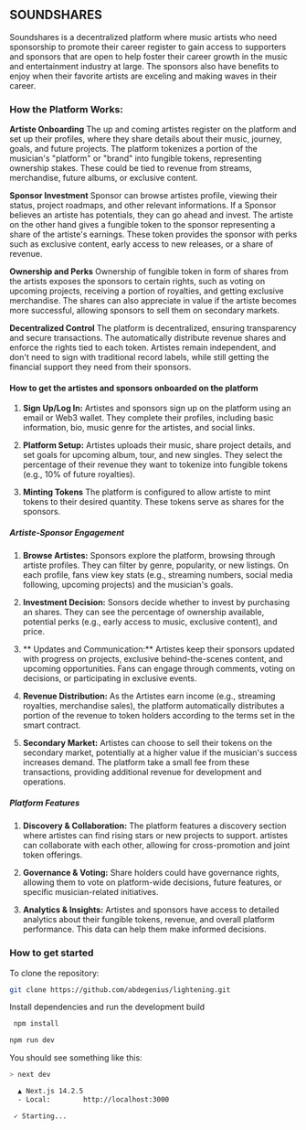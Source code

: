 ## SOUNDSHARES

Soundshares is a decentralized platform where music artists who need sponsorship to promote their career register to gain access to supporters and sponsors that are open to help foster their career growth in the music and entertainment industry at large. The sponsors also have benefits to enjoy when their favorite artists are exceling and making waves in their career.

### How the Platform Works:

**Artiste Onboarding**
The up and coming artistes register on the platform and set up their profiles, where they share details about their music, journey, goals, and future projects. The platform tokenizes a portion of the musician's "platform" or "brand" into fungible tokens, representing ownership stakes. These could be tied to revenue from streams, merchandise, future albums, or exclusive content.

**Sponsor Investment**
Sponsor can browse artistes profile, viewing their status, project roadmaps, and other relevant informations. If a Sponsor believes an artiste has potentials, they can go ahead and invest. The artiste on the other hand gives a fungible token to the sponsor representing a share of the artiste's earnings. These token provides the sponsor with perks such as exclusive content, early access to new releases, or a share of revenue.

**Ownership and Perks**
Ownership of fungible token in form of shares from the artists exposes the sponsors to certain rights, such as voting on upcoming projects, receiving a portion of royalties, and getting exclusive merchandise.
The shares can also appreciate in value if the artiste becomes more successful, allowing sponsors to sell them on secondary markets.

**Decentralized Control**
The platform is decentralized, ensuring transparency and secure transactions. The automatically distribute revenue shares and enforce the rights tied to each token. Artistes remain independent, and don't need to sign with traditional record labels, while still getting the financial support they need from their sponsors.


#### How to get the artistes and sponsors onboarded on the platform 

   1. **Sign Up/Log In:**
   Artistes and sponsors sign up on the platform using an email or Web3 wallet. They complete their profiles, including basic information, bio, music genre for the artistes, and social links.

   2. **Platform Setup:**
   Artistes uploads their music, share project details, and set goals for upcoming album, tour, and new singles. They select the percentage of their revenue they want to tokenize into fungible tokens (e.g., 10% of future royalties).

   3. **Minting Tokens**
   The platform is configured to allow artiste to mint tokens to their desired quantity. These tokens serve as shares for the sponsors.

##### Artiste-Sponsor Engagement
   1.  **Browse Artistes:**
   Sponsors explore the platform, browsing through artiste profiles. They can filter by genre, popularity, or new listings. On each profile, fans view key stats (e.g., streaming numbers, social media following, upcoming projects) and the musician's goals.

   2.  **Investment Decision:**
   Sonsors decide whether to invest by purchasing an shares. They can see the percentage of ownership available, potential perks (e.g., early access to music, exclusive content), and price.

   3.  ** Updates and Communication:**
  Artistes keep their sponsors updated with progress on projects, exclusive behind-the-scenes content, and upcoming opportunities. Fans can engage through comments, voting on decisions, or participating in exclusive events.

   4.  **Revenue Distribution:**
   As the Artistes earn income (e.g., streaming royalties, merchandise sales), the platform automatically distributes a portion of the revenue to token holders according to the terms set in the smart contract.

   5.  **Secondary Market:**
  Artistes can choose to sell their tokens on the secondary market, potentially at a higher value if the musician's success increases demand. The platform take a small fee from these transactions, providing additional revenue for development and operations.

##### Platform Features
   1. **Discovery & Collaboration:**
   The platform features a discovery section where artistes can find rising stars or new projects to support. artistes can collaborate with each other, allowing for cross-promotion and joint token offerings.

   2. **Governance & Voting:**
   Share holders could have governance rights, allowing them to vote on platform-wide decisions, future features, or specific musician-related initiatives.

   3. **Analytics & Insights:**
   Artistes and sponsors have access to detailed analytics about their fungible tokens, revenue, and overall platform performance. This data can help them make informed decisions.


### How to get started

To clone the repository:
```bash
git clone https://github.com/abdegenius/lightening.git
```
Install dependencies and run the development build
```bash
 npm install

npm run dev
```

You should see something like this:

```sh 
> next dev

  ▲ Next.js 14.2.5
  - Local:        http://localhost:3000

 ✓ Starting...
 ```